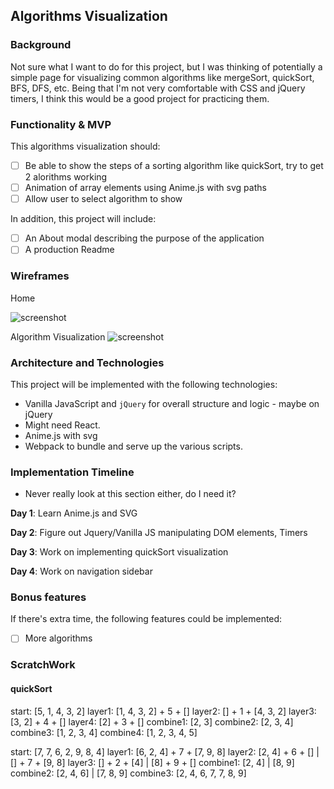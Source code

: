 ## Algorithms Visualization

### Background

Not sure what I want to do for this project, but I was thinking of potentially
 a simple page for visualizing common algorithms like mergeSort, quickSort,
 BFS, DFS, etc.  Being that I'm not very comfortable with CSS and jQuery
timers, I think this would be a good project for practicing them.  

### Functionality & MVP  

This algorithms visualization should:

- [ ] Be able to show the steps of a sorting algorithm like quickSort, try to get 2 alorithms working
- [ ] Animation of array elements using Anime.js with svg paths
- [ ] Allow user to select algorithm to show

In addition, this project will include:

- [ ] An About modal describing the purpose of the application
- [ ] A production Readme

### Wireframes
Home

![screenshot](./wireframes/AlgorithmVisualizationHome.png)

Algorithm Visualization
![screenshot](./wireframes/AlgorithmVisualization.png)

### Architecture and Technologies

This project will be implemented with the following technologies:

- Vanilla JavaScript and `jQuery` for overall structure and logic - maybe on jQuery
- Might need React.
- Anime.js with svg
- Webpack to bundle and serve up the various scripts.


### Implementation Timeline

- Never really look at this section either, do I need it?

**Day 1**: Learn Anime.js and SVG


**Day 2**: Figure out Jquery/Vanilla JS manipulating DOM elements, Timers


**Day 3**: Work on implementing quickSort visualization


**Day 4**: Work on navigation sidebar




### Bonus features

If there's extra time, the following features could be implemented:

- [ ] More algorithms


### ScratchWork

#### quickSort
start: [5, 1, 4, 3, 2]
layer1: [1, 4, 3, 2] + 5 + []
layer2: [] + 1 + [4, 3, 2]
layer3: [3, 2] + 4 + []
layer4: [2] + 3 + []
combine1: [2, 3]
combine2: [2, 3, 4]
combine3: [1, 2, 3, 4]
combine4: [1, 2, 3, 4, 5]

start: [7, 7, 6, 2, 9, 8, 4]
layer1: [6, 2, 4] + 7 + [7, 9, 8]
layer2: [2, 4] + 6 + []    |    [] + 7 + [9, 8]
layer3: [] + 2 + [4]       |    [8] + 9 + []
combine1: [2, 4]           |    [8, 9]
combine2: [2, 4, 6]        |    [7, 8, 9]
combine3: [2, 4, 6, 7, 7, 8, 9]
